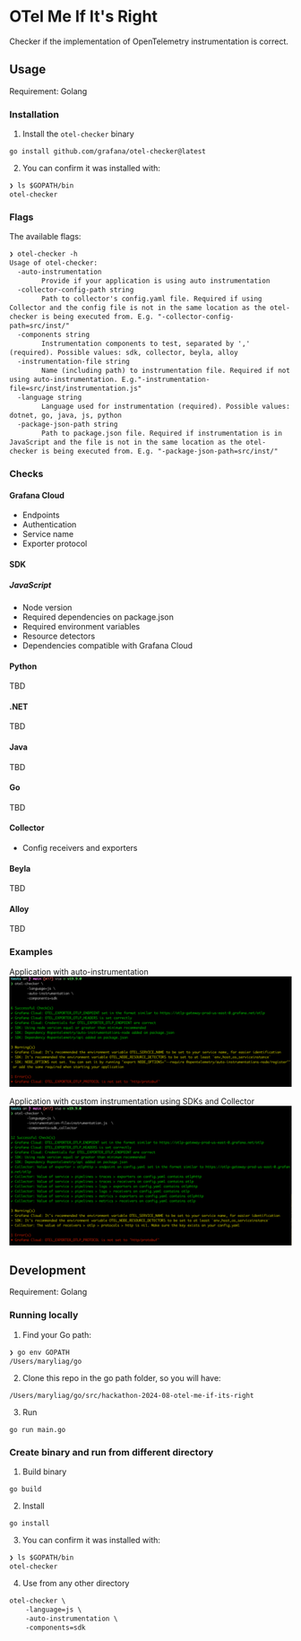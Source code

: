 # OTel Me If It's Right

Checker if the implementation of OpenTelemetry instrumentation is correct.

## Usage

Requirement: Golang

### Installation
1. Install the `otel-checker` binary
```
go install github.com/grafana/otel-checker@latest
```
2. You can confirm it was installed with:
```
❯ ls $GOPATH/bin
otel-checker 
```

### Flags

The available flags:
```
❯ otel-checker -h
Usage of otel-checker:
  -auto-instrumentation
    	Provide if your application is using auto instrumentation
  -collector-config-path string
    	Path to collector's config.yaml file. Required if using Collector and the config file is not in the same location as the otel-checker is being executed from. E.g. "-collector-config-path=src/inst/"
  -components string
    	Instrumentation components to test, separated by ',' (required). Possible values: sdk, collector, beyla, alloy
  -instrumentation-file string
    	Name (including path) to instrumentation file. Required if not using auto-instrumentation. E.g."-instrumentation-file=src/inst/instrumentation.js"
  -language string
    	Language used for instrumentation (required). Possible values: dotnet, go, java, js, python
  -package-json-path string
    	Path to package.json file. Required if instrumentation is in JavaScript and the file is not in the same location as the otel-checker is being executed from. E.g. "-package-json-path=src/inst/"
```

### Checks

#### Grafana Cloud
- Endpoints
- Authentication
- Service name
- Exporter protocol

#### SDK

##### JavaScript
- Node version
- Required dependencies on package.json
- Required environment variables
- Resource detectors
- Dependencies compatible with Grafana Cloud

#### Python
TBD

#### .NET
TBD

#### Java
TBD

#### Go
TBD


#### Collector
- Config receivers and exporters

#### Beyla
TBD

#### Alloy
TBD

### Examples

Application with auto-instrumentation
![auto instrumentation exemple](./assets/auto.png)

Application with custom instrumentation using SDKs and Collector
![sdk and collector example](./assets/sdk.png)

## Development

Requirement: Golang

### Running locally

1. Find your Go path:
```
❯ go env GOPATH
/Users/maryliag/go
```
2. Clone this repo in the go path folder, so you will have:
```
/Users/maryliag/go/src/hackathon-2024-08-otel-me-if-its-right
```
3. Run 
```
go run main.go
```

### Create binary and run from different directory

1. Build binary
```
go build
```
2. Install
```
go install
```
3. You can confirm it was installed with:
```
❯ ls $GOPATH/bin
otel-checker 
```
4. Use from any other directory
```
otel-checker \
	-language=js \
	-auto-instrumentation \
	-components=sdk
```